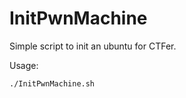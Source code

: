 # InitPwnMachine

Simple script to init an ubuntu for CTFer.

Usage:

```bash
./InitPwnMachine.sh
```

